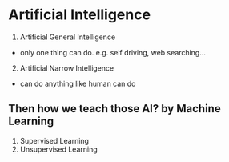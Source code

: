 # Artificial Intelligence

1. Artificial General Intelligence
- only one thing can do. e.g. self driving, web searching...

2. Artificial Narrow Intelligence
- can do anything like human can do

## Then how we teach those AI? by Machine Learning

1. Supervised Learning
2. Unsupervised Learning

